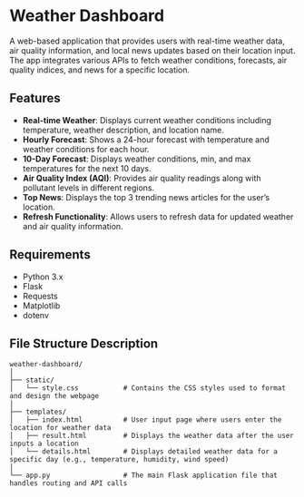 # Weather Dashboard
A web-based application that provides users with real-time weather data, air quality information, and local news updates based on their location input. The app integrates various APIs to fetch weather conditions, forecasts, air quality indices, and news for a specific location.

## Features
- **Real-time Weather**: Displays current weather conditions including temperature, weather description, and location name.
- **Hourly Forecast**: Shows a 24-hour forecast with temperature and weather conditions for each hour.
- **10-Day Forecast**: Displays weather conditions, min, and max temperatures for the next 10 days.
- **Air Quality Index (AQI)**: Provides air quality readings along with pollutant levels in different regions.
- **Top News**: Displays the top 3 trending news articles for the user’s location.
- **Refresh Functionality**: Allows users to refresh data for updated weather and air quality information.

## Requirements
- Python 3.x
- Flask
- Requests
- Matplotlib
- dotenv

## File Structure Description
```
weather-dashboard/
│
├── static/
│   └── style.css           # Contains the CSS styles used to format and design the webpage
│
├── templates/
│   ├── index.html          # User input page where users enter the location for weather data
│   ├── result.html         # Displays the weather data after the user inputs a location
│   └── details.html        # Displays detailed weather data for a specific day (e.g., temperature, humidity, wind speed)
│
└── app.py                  # The main Flask application file that handles routing and API calls

